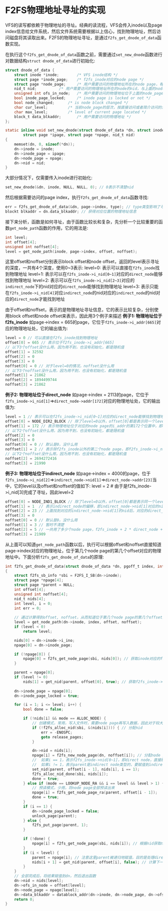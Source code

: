 # F2FS物理地址寻址的实现
VFS的读写都依赖于物理地址的寻址。经典的读流程，VFS会传入inode以及page index信息给文件系统，然后文件系统需要根据以上信心，找到物理地址，然后访问磁盘将其读取出来。F2FS的物理地址寻址，是通过`f2fs_get_dnode_of_data`函数实现。

在执行这个`f2fs_get_dnode_of_data`函数之前，需要通过`set_new_dnode`函数进行对数据结构`struct dnode_of_data`进行初始化:
```c
struct dnode_of_data {
	struct inode *inode;		/* VFS inode结构 */
	struct page *inode_page;	/* f2fs_inode对应的node page */
	struct page *node_page;		/* 用户需要访问的物理地址所在的node page，有可能跟inode_page一样*/
	nid_t nid;			/* 用户需要访问的物理地址所在的node的nid，与上面的node_page对应*/
	unsigned int ofs_in_node;	/* 用户需要访问的物理地址位于上面的node_page对应的addr数组第几个位置 */
	bool inode_page_locked;		/* inode page is locked or not */
	bool node_changed;		/* is node block changed */
	char cur_level;			/* 当前node_page的层次，按直接访问或者简介访问的深度区分 */
	char max_level;			/* level of current page located */
	block_t	data_blkaddr;		/* 用户需要访问的物理地址 */
};

static inline void set_new_dnode(struct dnode_of_data *dn, struct inode *inode,
		struct page *ipage, struct page *npage, nid_t nid)
{
	memset(dn, 0, sizeof(*dn));
	dn->inode = inode;
	dn->inode_page = ipage;
	dn->node_page = npage;
	dn->nid = nid;
}
```
大部分情况下，仅需要传入inode进行初始化:
```c
set_new_dnode(&dn, inode, NULL, NULL, 0); // 0表示不清楚nid
```
然后根据需要访问的page index，执行`f2fs_get_dnode_of_data`函数寻找:
```c
err = f2fs_get_dnode_of_data(&dn, page->index, type); // type类型影响了寻址的行为
blockt blkaddr = dn.data_blkaddr; // 获得对应位置的物理地址信息
```
接下来分析，函数是如何寻址，由于函数比较长和复杂，先分析一个比较重要的函数`get_node_path`函数的作用，它的用法是:
```c
int level;
int offset[4];
unsigned int noffset[4];
level = get_node_path(inode, page->index, offset, noffset);
```
这里offset和noffset分别表示block offset和node offset，返回的level表示寻址的深度，一共有4个深度，使用0~3表示:
level=0: 表示可以直接在`f2fs_inode`找到物理地址
level=1: 表示可以在`f2fs_inode->i_nid[0~1]`对应的`direct_node`能够找到物理地址
level=2: 表示可以在`f2fs_inode->i_nid[2~3]`对应的`indirect_node`下的nid对应的`direct_node`能够找到物理地址
level=3: 表示只能在`f2fs_inode->i_nid[4]`对应`indirect_node`的nid对应的`indirect_node`的nid对应的`direct_node`才能找到地址

由于offset和noffset，表示的是物理地址寻址信息，它的表示比较复杂，分别使用block offset和node offset来表示，因此用3个例子来描述
**例子1: 物理地址位于f2fs_inode**
如page->index = 665的page，它位于`f2fs_inode->i_addr[665]`对应的物理地址处，它的输出值为:
```c
level = 0 // 可以直接在f2fs_inode找到物理地址
offset[0] = 665 // 表示位于f2fs_inode->i_addr[665]
// 以下3个offset没什么用，因为用不到，也没有初始化，都是随机值
offset[1] = 32592 
offset[2] = 0 
offset[3] = 0
noffset[0] = 0 // 对于level=0的情况，noffset没什么用
// 以下3个noffset没什么用，因为用不到，也没有初始化，都是随机值
noffset[1] = 21862 
noffset[2] = 1894499744 
noffset[3] = 21862
```

**例子2: 物理地址位于direct_node**
如page->index = 2113的page，它位于`f2fs_inode->i_nid[1]`=>`direct_node->addr[172]`对应的物理地址处，它的输出值为:
```c
level = 1 // 表示可以在f2fs_inode->i_nid[0~1]对应的direct_node能够找到物理地址
offset[0] = NODE_DIR2_BLOCK // 除了level=0以外，offset[0]都是表示同一个level的不同node，如这里DIR2表示这是第二个direct_node，即f2fs_inode->i_nid[1]
offset[1] = 172 // 表示物理地址位于对应的node page的i_addr的第172个位置中，即direct_node->addr[172]
// 以下2个offset没什么用，因为用不到，也没有初始化，都是随机值
offset[2] = 0
offset[3] = 0
noffset[0] = 0 // 默认是0，没什么用
noffset[1] = 2 // 表示除f2fs_inode以外的第二个node page，即f2fs_inode->i_nid[1]对应的direct_node
// 以下2个noffset没什么用，因为用不到，也没有初始化，都是随机值
noffset[2] = 2694272416
noffset[3] = 21990
```

**例子3: 物理地址位于indirect_node**
如page->index = 4000的page，位于`f2fs_inode->i_nid[2]`=>`indirect_node->nid[1]`=>`direct_node->addr[23]`当中，它的level以及offset和noffset的值如下:
level = 2 # 由于是f2fs_inode->i_nid[3]完成了寻址，因此level=2
```c
offset[0] = NODE_IND1_BLOCK // 除了level=0以外，offset[0]都是表示同一个level的不同node，如这里IND1表示这是第一个indirect_node，即f2fs_inode->i_nid[3]
offset[1] = 1  // 表示indirect_node的偏移，即indirect_node->nid[1]对应的nid
offset[2] = 23 // 上面找到对应的indirect_node->nid[1]的nid后，对应的direct_node->addr[23]
offset[3] = 0
noffset[0] = 0 // 默认是0，没什么用
noffset[1] = 3 // 暂时不清楚
noffset[2] = 5 // 一共用了多少个node page，f2fs_inode + 2 * direct_node + 1 * indirect_node + 1 * indirect_node->direct_node = 5
noffset[3] = 21909
```

从上面可以知道`get_node_path`函数以后，执行可以根据offset和noffset直接知道page->index对应的物理地址，位于第几个node page的第几个offset对应的物理地址中。下面分析`f2fs_get_dnode_of_data`的原理:

```c
int f2fs_get_dnode_of_data(struct dnode_of_data *dn, pgoff_t index, int mode)
{
	struct f2fs_sb_info *sbi = F2FS_I_SB(dn->inode);
	struct page *npage[4];
	struct page *parent = NULL;
	int offset[4];
	unsigned int noffset[4];
	nid_t nids[4];
	int level, i = 0;
	int err = 0;
	
	// 通过计算得到offset, noffset，从而知道位于第几个node page的第几个offset对应的物理地址中
	level = get_node_path(dn->inode, index, offset, noffset);
	if (level < 0)
		return level;

	nids[0] = dn->inode->i_ino;
	npage[0] = dn->inode_page;

	if (!npage[0]) {
		npage[0] = f2fs_get_node_page(sbi, nids[0]); // 获取inode对应的f2fs_inode的node page
	}

	parent = npage[0];
	if (level != 0)
		nids[1] = get_nid(parent, offset[0], true); // 获取f2fs_inode->i_nid
		
	dn->inode_page = npage[0];
	dn->inode_page_locked = true;

	for (i = 1; i <= level; i++) {
		bool done = false;

		if (!nids[i] && mode == ALLOC_NODE) { 
			// 创建模式，常用，写入文件时，需要node page再写入数据，因此对于较大文件，在这里创建node page
			if (!f2fs_alloc_nid(sbi, &(nids[i]))) { // 分配nid
				err = -ENOSPC;
				goto release_pages;
			}

			dn->nid = nids[i];
			npage[i] = f2fs_new_node_page(dn, noffset[i]); // 分配node page
			//  如果i == 1，表示f2fs_inode->nid[0~1]，即direct node，直接赋值到f2fs_inode->i_nid中
			//  如果i != 1，表示parent是indirect node类型的，要赋值到indirect_node->nid中
			set_nid(parent, offset[i - 1], nids[i], i == 1); 
			f2fs_alloc_nid_done(sbi, nids[i]);
			done = true;
		} else if (mode == LOOKUP_NODE_RA && i == level && level > 1) {
			// 预读模式，少用，将node page全部预读出来
			npage[i] = f2fs_get_node_page_ra(parent, offset[i - 1]);
			done = true;
		}
		if (i == 1) {
			dn->inode_page_locked = false;
			unlock_page(parent);
		} else {
			f2fs_put_page(parent, 1);
		}

		if (!done) {
			npage[i] = f2fs_get_node_page(sbi, nids[i]); // 根据nid获取node page
		}
		if (i < level) {
			parent = npage[i]; // 注意这里parent被递归地赋值，目的是处理direct node和indrect node的赋值问题
			nids[i + 1] = get_nid(parent, offset[i], false); // 计算下一个nid
		}
	}
	// 全部完成后，将结果赋值到dn，然后退出函数
	dn->nid = nids[level];
	dn->ofs_in_node = offset[level];
	dn->node_page = npage[level];
	dn->data_blkaddr = datablock_addr(dn->inode, dn->node_page, dn->ofs_in_node); // 这个就是根据page index所得到的物理地址
	return 0;
}
```
